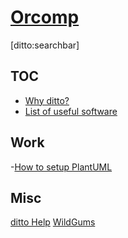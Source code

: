 # [Orcomp]()

[ditto:searchbar]

TOC
-----

- [Why ditto?](#docs/why_ditto)
- [List of useful software](#docs/list_of_useful_software)


Work
-----
-[How to setup PlantUML](#docs/how_to_setup_PlantUML)



Misc
-----

[ditto Help](http://chutsu.github.io/ditto/#docs/how_do_i_use_ditto)
[WildGums](https://github.com/WildGums)
